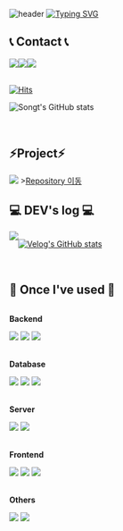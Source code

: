 ![header](https://capsule-render.vercel.app/api?type=waving&color=6994CDEE&text=&animation=twinkling&height=80)
[![Typing SVG](https://readme-typing-svg.demolab.com?font=Alkatra&weight=500&size=45&duration=3500&pause=3&color=6994CDEE&center=false&vCenter=false&multiline=true&repeat=true&width=1000&height=100&lines=Welcome+to+Songt's+GitHub!👋)](https://git.io/typing-svg)

## 📞 Contact 📞
<div style="display:flex; flex-direction:row;">
    <a href="mailto:songt1107@gmail.com">
        <img src="https://img.shields.io/badge/Gmail-EA4335?style=for-the-badge&logo=Gmail&logoColor=white"> 
    </a>
    <a href="https://open.kakao.com/o/s3gwqM4f">
        <img src="https://img.shields.io/badge/KakaoTalk-FFCD00?style=for-the-badge&logoColor=black&logo=KakaoTalk"> 
    </a>
    <a href="https://www.instagram.com/songtvv">
        <img src="https://img.shields.io/badge/Instagram-E4405F?style=for-the-badge&logo=Instagram&logoColor=white"> 
    </a>
</div><br>
 
<div align="left">

[![Hits](https://hits.seeyoufarm.com/api/count/incr/badge.svg?url=https%3A%2F%2Fgithub.com%2Fbi-sz&count_bg=%23FFB6F3&title_bg=%23555555&icon=&icon_color=%23E7E7E7&title=GITHUB&edge_flat=false)](https://hits.seeyoufarm.com)  

![Songt's GitHub stats](https://github-readme-stats.vercel.app/api?username=songt1107&show=reviews,discussions_started,discussions_answered,prs_merged,prs_merged_percentage)

</div>
<br>

## ⚡Project⚡
<img src="https://capsule-render.vercel.app/api?type=waving&color=3CB371&height=50&section=header&text='CamPlexProject'&fontSize=20" />
><a href="https://github.com/kdhleppa/finalProject">Repository 이동</a>

## 💻 DEV's log 💻
<div style="display:flex; flex-direction:row;">
    <a href="https://velog.io/@songt">
        <img src="https://img.shields.io/badge/Velog-20c997?style=for-the-badge&logo=Vimeo&logoColor=white"> 
    </a>
  
 [![Velog's GitHub stats](https://velog-readme-stats.vercel.app/api?name=songt)](https://github.com/songt/velog-readme-stats)
</div><br>
    
## 🔨 Once I've used 🔨
<div style="display:flex; flex-direction:column; align-items:flex-start;">
    <!-- Backend -->
    <p><strong>Backend</strong></p>
    <div>
        <img src="https://img.shields.io/badge/java-007396?style=for-the-badge&logo=java&logoColor=white">
        <img src="https://img.shields.io/badge/Spring Boot-6DB33F?style=for-the-badge&logo=spring boot&logoColor=white"> 
        <img src="https://img.shields.io/badge/react-61DAFB?style=for-the-badge&logo=react&logoColor=black"> 
    </div>
    <br>
    <!-- Database -->
    <p><strong>Database</strong></p>
    <div>
        <img src="https://img.shields.io/badge/oracle-F80000?style=for-the-badge&logo=oracle&logoColor=white"> 
        <img src="https://img.shields.io/badge/mysql-4479A1?style=for-the-badge&logo=mysql&logoColor=white"> 
        <img src="https://img.shields.io/badge/dbeaver-382923?style=for-the-badge&logo=dbeaver&logoColor=white">
    </div>
    <br>
    <!-- Server -->
    <p><strong>Server</strong></p>
    <div>
        <img src="https://img.shields.io/badge/apache tomcat-F8DC75?style=for-the-badge&logo=apachetomcat&logoColor=black">
        <img src="https://img.shields.io/badge/Amazon AWS-232F3E?style=for-the-badge&logo=amazon aws&logoColor=white"> 
    </div>
    <br>
    <!-- Frontend -->
    <p><strong>Frontend</strong></p>
    <div>
        <img src="https://img.shields.io/badge/html5-E34F26?style=for-the-badge&logo=html5&logoColor=white"> 
        <img src="https://img.shields.io/badge/css-1572B6?style=for-the-badge&logo=css3&logoColor=white"> 
        <img src="https://img.shields.io/badge/javascript-F7DF1E?style=for-the-badge&logo=javascript&logoColor=black"> 
    </div>
    <br>
    <!-- Others -->
    <p><strong>Others</strong></p>
    <div>
        <img src="https://img.shields.io/badge/kakao-FFCD00?style=for-the-badge&logo=kakao&logoColor=white"> 
        <img src="https://img.shields.io/badge/naver-03C75A?style=for-the-badge&logo=naver&logoColor=white"> 
        
</div><br>
</div>




<!--
**songt1107/songt1107** is a ✨ _special_ ✨ repository because its `README.md` (this file) appears on your GitHub profile.

Here are some ideas to get you started:

- 🔭 I’m currently working on ...
- 🌱 I’m currently learning ...
- 👯 I’m looking to collaborate on ...
- 🤔 I’m looking for help with ...
- 💬 Ask me about ...
- 📫 How to reach me: ...
- 😄 Pronouns: ...
- ⚡ Fun fact: ...
-->
